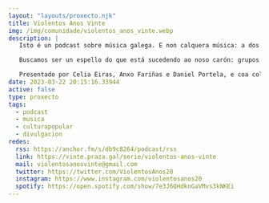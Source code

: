 ```yaml
---
layout: "layouts/proxecto.njk"
title: Violentos Anos Vinte
img: /img/comunidade/violentos_anos_vinte.webp
description: |
   Isto é un podcast sobre música galega. E non calquera música: a dos novos anos vinte, que xa non son felices, senón violentos.

   Buscamos ser un espello do que está sucedendo ao noso carón: grupos tocando nos locais das nosas cidades e artistas novos creando música na súa habitación. Queremos habilitar un espazo aberto á conversa –sempre pacífica, malia que o título engane– arredor da escena musical galega.

   Presentado por Celia Eiras, Anxo Fariñas e Daniel Portela, e coa colaboración dos artistas Grande Amore e Berto.
date: 2023-03-22 20:15:16.33944
active: false
type: proxecto
tags:
  - podcast
  - musica
  - culturapopular
  - divulgacion
redes:
  rss: https://anchor.fm/s/db9c8264/podcast/rss
  link: https://vinte.praza.gal/serie/violentos-anos-vinte
  mail: violentosanosvinte@gmail.com
  twitter: https://twitter.com/ViolentosAnos20
  instagram: https://www.instagram.com/violentosanos20
  spotify: https://open.spotify.com/show/7e3J6QHdknGaVMvs3kNKEi
---
```

